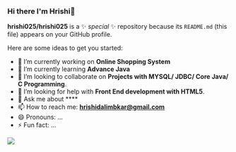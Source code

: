 ### Hi there I'm Hrishi👋

**hrishi025/hrishi025** is a ✨ _special_ ✨ repository because its `README.md` (this file) appears on your GitHub profile.

Here are some ideas to get you started:

- 🔭 I’m currently working on **Online Shopping System**
- 🌱 I’m currently learning **Advance Java**
- 👯 I’m looking to collaborate on **Projects with MYSQL/ JDBC/ Core Java/ C Programming**.
- 🤔 I’m looking for help with **Front End development with HTML5**.
- 💬 Ask me about ****
- 📫 How to reach me: **hrishidalimbkar@gmail.com**
- 😄 Pronouns: ...
- ⚡ Fun fact: ...


<img align="center" src="https://github-readme-stats.vercel.app/api/<CARD_TYPE>/?username=<hrishi025>&theme=<THEME_NAME>" />

